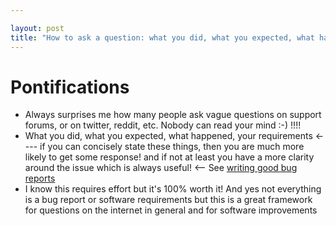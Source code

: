 ```yaml
---

layout: post
title: "How to ask a question: what you did, what you expected, what happened, your requirements"
---
```


# Pontifications

* Always surprises me how many people ask vague questions on support forums, or on twitter, reddit, etc. Nobody can read your mind :-) !!!!
* What you did, what you expected, what happened, your requirements <---- if you can concisely state these things, then you are much more likely to get some response! and if not at least you have a more clarity around the issue which is always useful! <-- See [writing good bug reports](http://scripting.com/stories/2010/06/30/writingGoodBugReports.html)
* I know this requires effort  but it's 100% worth it! And yes not everything is a bug report or software requirements  but this is a great framework for questions on the internet in general and for software improvements

